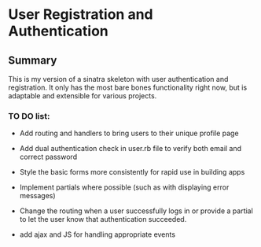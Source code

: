 # User Registration and Authentication

## Summary
This is my version of a sinatra skeleton with user authentication and registration.  It only has the most bare bones functionality right now, but is adaptable and extensible for various projects.

### TO DO list:

* Add routing and handlers to bring users to their unique profile page

* Add dual authentication check in user.rb file to verify both email and correct password

* Style the basic forms more consistently for rapid use in building apps

* Implement partials where possible (such as with displaying error messages)

* Change the routing when a user successfully logs in or provide a partial to let the user know that authentication succeeded.

* add ajax and JS for handling appropriate events



[sessions]: http://www.sinatrarb.com/faq.html#sessions
[HTTP cookies]: http://en.wikipedia.org/wiki/HTTP_cookie
[using sessions]: http://www.sinatrarb.com/intro#Using%20Sessions
[before filter]: http://www.sinatrarb.com/intro#Filters
